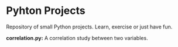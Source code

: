 # Pyhton Projects
Repository of small Python projects. Learn, exercise or just have fun.



**correlation.py:** A correlation study between two variables.